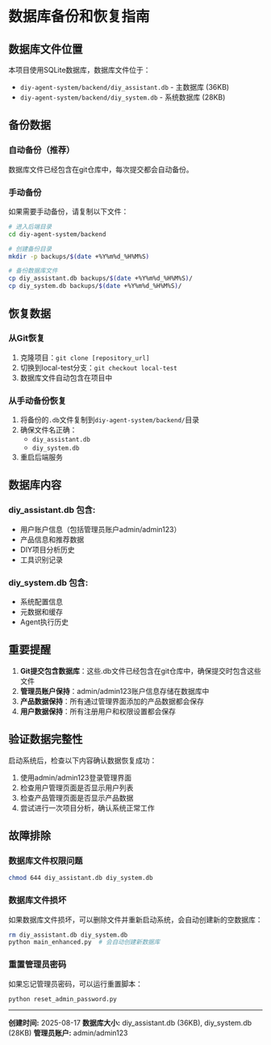 # 数据库备份和恢复指南

## 数据库文件位置

本项目使用SQLite数据库，数据库文件位于：
- `diy-agent-system/backend/diy_assistant.db` - 主数据库 (36KB)
- `diy-agent-system/backend/diy_system.db` - 系统数据库 (28KB)

## 备份数据

### 自动备份（推荐）
数据库文件已经包含在git仓库中，每次提交都会自动备份。

### 手动备份
如果需要手动备份，请复制以下文件：
```bash
# 进入后端目录
cd diy-agent-system/backend

# 创建备份目录
mkdir -p backups/$(date +%Y%m%d_%H%M%S)

# 备份数据库文件
cp diy_assistant.db backups/$(date +%Y%m%d_%H%M%S)/
cp diy_system.db backups/$(date +%Y%m%d_%H%M%S)/
```

## 恢复数据

### 从Git恢复
1. 克隆项目：`git clone [repository_url]`
2. 切换到local-test分支：`git checkout local-test`
3. 数据库文件自动包含在项目中

### 从手动备份恢复
1. 将备份的`.db`文件复制到`diy-agent-system/backend/`目录
2. 确保文件名正确：
   - `diy_assistant.db`
   - `diy_system.db`
3. 重启后端服务

## 数据库内容

### diy_assistant.db 包含:
- 用户账户信息（包括管理员账户admin/admin123）
- 产品信息和推荐数据
- DIY项目分析历史
- 工具识别记录

### diy_system.db 包含:
- 系统配置信息
- 元数据和缓存
- Agent执行历史

## 重要提醒

1. **Git提交包含数据库**：这些.db文件已经包含在git仓库中，确保提交时包含这些文件
2. **管理员账户保持**：admin/admin123账户信息存储在数据库中
3. **产品数据保持**：所有通过管理界面添加的产品数据都会保存
4. **用户数据保持**：所有注册用户和权限设置都会保存

## 验证数据完整性

启动系统后，检查以下内容确认数据恢复成功：
1. 使用admin/admin123登录管理界面
2. 检查用户管理页面是否显示用户列表
3. 检查产品管理页面是否显示产品数据
4. 尝试进行一次项目分析，确认系统正常工作

## 故障排除

### 数据库文件权限问题
```bash
chmod 644 diy_assistant.db diy_system.db
```

### 数据库文件损坏
如果数据库文件损坏，可以删除文件并重新启动系统，会自动创建新的空数据库：
```bash
rm diy_assistant.db diy_system.db
python main_enhanced.py  # 会自动创建新数据库
```

### 重置管理员密码
如果忘记管理员密码，可以运行重置脚本：
```bash
python reset_admin_password.py
```

---
**创建时间:** 2025-08-17
**数据库大小:** diy_assistant.db (36KB), diy_system.db (28KB)
**管理员账户:** admin/admin123